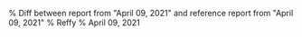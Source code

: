 % Diff between report from "April 09, 2021" and reference report from "April 09, 2021"
% Reffy
% April 09, 2021

